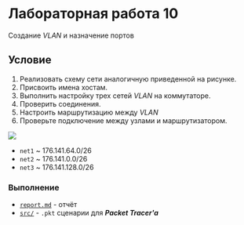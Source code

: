 # Лабораторная работа 10

Создание _VLAN_ и назначение портов

## Условие

1. Реализовать схему сети аналогичную приведенной на рисунке.
2. Присвоить имена хостам.
3. Выполнить настройку трех сетей _VLAN_ на коммутаторе.
4. Проверить соединения.
5. Настроить маршрутизацию между _VLAN_
6. Проверьте подключение между узлами и маршрутизатором.

![](http://res.cloudinary.com/dzsjwgjii/image/upload/v1493331931/tp-lab10-1.png)

- `net1` ~ 176.141.64.0/26
- `net2` ~ 176.141.0.0/26
- `net3` ~ 176.141.128.0/26

### Выполнение

- [`report.md`](https://github.com/drapegnik/bsu/tree/master/networks/lab10/report.md) -
  отчёт
- [`src/`](https://github.com/drapegnik/bsu/tree/master/networks/lab10/src) -
  `.pkt` сценарии для **_Packet Tracer'a_**
